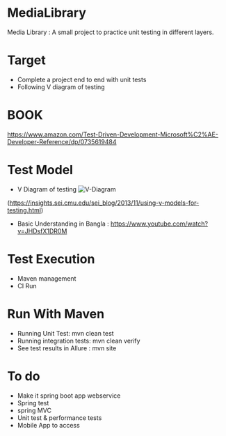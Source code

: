 # MediaLibrary
Media Library : A small project to practice unit testing in different layers. 

# Target 
- Complete a project end to end with unit tests 
- Following V diagram of testing

# BOOK
 https://www.amazon.com/Test-Driven-Development-Microsoft%C2%AE-Developer-Reference/dp/0735619484
 
# Test Model 
- V Diagram of testing 
![V-Diagram](./doc/vdiagramOftesting.gif)


(https://insights.sei.cmu.edu/sei_blog/2013/11/using-v-models-for-testing.html) 

- Basic Understanding in Bangla : https://www.youtube.com/watch?v=JHDsfX1DR0M

# Test Execution 
- Maven management 
- CI Run

# Run With Maven 
- Running Unit Test: mvn clean test
- Running integration tests: mvn clean verify
- See test results in Allure : mvn site

# To do
- Make it spring boot app webservice
- Spring test
- spring MVC
- Unit test  & performance tests 
- Mobile App to access

